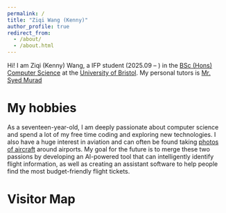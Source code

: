 ```yaml
---
permalink: /
title: "Ziqi Wang (Kenny)"
author_profile: true
redirect_from: 
  - /about/
  - /about.html
---
```


Hi! I am Ziqi (Kenny) Wang, a IFP student (2025.09 – ) in the [BSc (Hons) Computer Science](https://www.bristol.ac.uk/study/undergraduate/2025/computer-science/) at the [University of Bristol](https://www.bristol.ac.uk/). My personal tutors is [Mr. Syed Murad](https://syedmurad.com/)

My hobbies
======
As a seventeen-year-old, I am deeply passionate about computer science and spend a lot of my free time coding and exploring new technologies. I also have a huge interest in aviation and can often be found taking [photos of aircraft](https://2730474829398.github.io/photos/) around airports. My goal for the future is to merge these two passions by developing an AI-powered tool that can intelligently identify flight information, as well as creating an assistant software to help people find the most budget-friendly flight tickets.


Visitor Map
======
<script type="text/javascript" id="mapmyvisitors" src="//mapmyvisitors.com/map.js?d=V6tFU-fisnX7cO-qW4HEAOIKpn_gJ5QpLhlZ-7RY5Ow&cl=ffffff&w=a"></script>